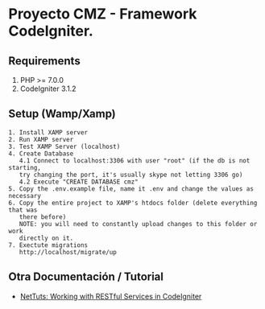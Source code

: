 #  Proyecto CMZ - Framework CodeIgniter.

## Requirements

1. PHP >= 7.0.0
2. CodeIgniter 3.1.2

## Setup (Wamp/Xamp)
```
1. Install XAMP server
2. Run XAMP server
3. Test XAMP Server (localhost)
4. Create Database
   4.1 Connect to localhost:3306 with user "root" (if the db is not starting, 
   try changing the port, it's usually skype not letting 3306 go)
   4.2 Execute "CREATE DATABASE cmz"
5. Copy the .env.example file, name it .env and change the values as necessary
6. Copy the entire project to XAMP's htdocs folder (delete everything that was 
   there before)
   NOTE: you will need to constantly upload changes to this folder or work 
   directly on it.
7. Exectute migrations
   http://localhost/migrate/up
```

## Otra Documentación / Tutorial

* [NetTuts: Working with RESTful Services in CodeIgniter](http://net.tutsplus.com/tutorials/php/working-with-restful-services-in-codeigniter-2/)